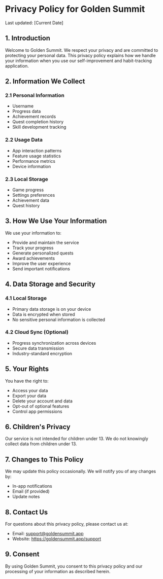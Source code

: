 # Privacy Policy for Golden Summit

Last updated: [Current Date]

## 1. Introduction

Welcome to Golden Summit. We respect your privacy and are committed to protecting your personal data. This privacy policy explains how we handle your information when you use our self-improvement and habit-tracking application.

## 2. Information We Collect

### 2.1 Personal Information
- Username
- Progress data
- Achievement records
- Quest completion history
- Skill development tracking

### 2.2 Usage Data
- App interaction patterns
- Feature usage statistics
- Performance metrics
- Device information

### 2.3 Local Storage
- Game progress
- Settings preferences
- Achievement data
- Quest history

## 3. How We Use Your Information

We use your information to:
- Provide and maintain the service
- Track your progress
- Generate personalized quests
- Award achievements
- Improve the user experience
- Send important notifications

## 4. Data Storage and Security

### 4.1 Local Storage
- Primary data storage is on your device
- Data is encrypted when stored
- No sensitive personal information is collected

### 4.2 Cloud Sync (Optional)
- Progress synchronization across devices
- Secure data transmission
- Industry-standard encryption

## 5. Your Rights

You have the right to:
- Access your data
- Export your data
- Delete your account and data
- Opt-out of optional features
- Control app permissions

## 6. Children's Privacy

Our service is not intended for children under 13. We do not knowingly collect data from children under 13.

## 7. Changes to This Policy

We may update this policy occasionally. We will notify you of any changes by:
- In-app notifications
- Email (if provided)
- Update notes

## 8. Contact Us

For questions about this privacy policy, please contact us at:
- Email: support@goldensummit.app
- Website: https://goldensummit.app/support

## 9. Consent

By using Golden Summit, you consent to this privacy policy and our processing of your information as described herein. 